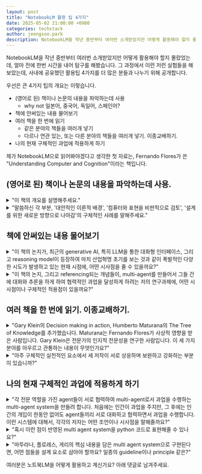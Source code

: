 ```yaml
---
layout: post
title: "NotebookLM 활용 팁 4가지"
date: 2025-05-02 21:00:00 +0900
categories: techstack
author: jeongsoo.park
description: NotebookLM을 작년 중반부터 여러번 소개받았지만 어떻게 활용해야 할지 몰랐었는데, 얼마 전에 한번 시간을 내어 탐구를 해봤습니다. 그 과정에서 이런 저런 실험들을 해보았는데, 사내에 공유했던 활용팁 4가지를 더 많은 분들과 나누기 위해 공개합니다.
---
```

NotebookLM을 작년 중반부터 여러번 소개받았지만 어떻게 활용해야 할지 몰랐었는데, 얼마 전에 한번 시간을 내어 탐구를 해봤습니다. 그 과정에서 이런 저런 실험들을 해보았는데, 사내에 공유했던 활용팁 4가지를 더 많은 분들과 나누기 위해 공개합니다.

우선은 큰 4가지 팁의 개요는 이렇습니다.

* (영어로 된) 책이나 논문의 내용을 파악하는데 사용
    * why not 일본어, 중국어, 독일어, 스페인어?
* 책에 안써있는 내용 물어보기
* 여러 책을 한 번에 읽기
    * 같은 분야의 책들을 여러개 넣기
    * 다르나 연관 있는, 또는 다른 분야의 책들을 여러개 넣기. 이종교배하기.
* 나의 현재 구체적인 과업에 적용하게 하기


제가 NotebookLM으로 읽어봐야겠다고 생각한 첫 자료는, Fernando Flores가 쓴 "Understanding Computer and Cognition"이라는 책입니다. 


## (영어로 된) 책이나 논문의 내용을 파악하는데 사용.

<details markdown="1">
<summary>"이 책의 개요를 설명해주세요."</summary>
<blockquote>
이 책, 테리 위노그라드와 페르난도 플로레스의 "컴퓨터와 인지 이해(Understanding Computers and Cognition)"는 인지와 언어에 대한 우리의 이해에 있어 지배적인 "합리주의적 전통"에 도전하면서 컴퓨터 기술 설계를 위한 새로운 토대를 제공하는 것을 목표로 합니다.

이 책은 언어를 세계를 나타내는 기호 체계로, 인지를 이러한 기호들의 조작으로 보는 합리주의적 관점을 개괄하는 것으로 시작합니다. 그런 다음 이 전통이 인간의 이해와 존재의 중요한 측면을 간과하고 제한적이라고 비판합니다.

저자들은 대안적인 이론적 배경을 소개합니다. 여기에는 다음이 포함됩니다.

* 해석학과 하이데거의 철학: 이해를 세계-내-존재(being-in-the-world)로 강조하고, 선이해와 배경의 역할, 그리고 우리의 당연하게 여겨지는 세계를 드러내는 데 있어 고장의 중요성을 강조합니다.
* 마투라나의 인지에 대한 생물학적 현상으로서의 관점: 신경계의 폐쇄성, 자기생산(autopoiesis) (살아있는 시스템의 자기-생산), 환경과의 구조적 결합, 그리고 상호작용을 통한 **합의적 영역(consensual domains)**의 출현을 강조합니다. 마투라나는 인지가 외부 세계로부터의 정보를 처리하는 것이 아니라 유기체의 생존 가능성을 유지하는 것에 관한 것이라고 주장합니다.
* 발화 행위 이론: 언어를 단순한 표현이 아닌 행위이자 약속으로 봅니다. 이 책은 의미가 발화 행위에서 표현된 약속을 듣는 과정에서 발생하며, 우리의 세계는 언어를 통해 창조된다는 점을 강조합니다.

이러한 새로운 이론적 지향을 바탕으로 이 책은 컴퓨터와 표현을 비판적으로 검토합니다. 단순히 세계의 정확하고 효과적인 표현을 만드는 것으로 프로그래밍을 보는 관점에 의문을 제기합니다. 저자들은 인공 지능과 자연어 처리에서 배경의 문제를 논하며, 진정한 "이해"는 형식적인 표현을 조작하는 것 이상을 요구한다고 주장합니다. 그들은 "이해하는" 프로그램을 만들려는 다양한 시도를 분석하고 그 한계를 강조합니다.

마지막으로 이 책은 설계를 위한 새로운 방향으로 나아갑니다. 가장 중요한 설계는 **존재론적(ontological)**이며, 이는 우리가 세상에 존재하는 근본적인 방식에 개입하는 것을 의미한다고 제안합니다. 저자들은 설계가 고장을 예측하고 새로운 행동 공간을 창출하는 방식을 논합니다. 그들은 우리가 행동하는 영역을 창조하는 데 있어 언어의 역할을 강조하고, 언어 안에서 행동하는 기계로서의 컴퓨터가 우리의 삶에 심오한 영향을 미칠 수 있다고 시사합니다. 이 책은 앞 장에서 발전시킨 통찰력을 바탕으로 인간의 작업과 상호 작용을 용이하게 하는 미래 컴퓨터 기반 시스템 설계를 위한 방향을 제시하며 결론을 맺습니다.
본질적으로 이 책은 합리주의에 뿌리를 둔 마음과 컴퓨터에 대한 전통적인 견해에 도전하고, 존재, 생물학, 그리고 행위로서의 언어에 기반한 새로운 이해를 제안하며, 이는 미래 컴퓨팅 기술 설계에 중요한 의미를 갖습니다.
</blockquote>
</details>

<details markdown="1">
<summary>"말씀하신 각 부분, '대안적인 이론적 배경', '컴퓨터와 표현을 비판적으로 검토', '설계를 위한 새로운 방향으로 나아감'의 구체적인 사례를 말해주세요."</summary>
<blockquote>
네, 책 "컴퓨터와 인지 이해"에서 제시된 대안적인 이론적 배경, 컴퓨터와 표현에 대한 비판적 검토, 그리고 설계를 위한 새로운 방향으로 나아가는 것에 대한 구체적인 사례들을 한국어로 설명해 드리겠습니다.

1. 대안적인 이론적 배경의 구체적인 사례:
    * 해석학과 하이데거의 철학: 이 책은 합리주의적 전통 대신에 인간의 이해를 '세계-내-존재'로 보는 하이데거의 철학과 선이해 및 배경의 중요성을 강조하는 해석학을 대안적인 이론적 배경으로 제시합니다.
        * 구체적인 사례: 일상에서 사용하는 망치가 고장 났을 때 우리는 비로소 망치의 정상적인 작동 방식과 우리가 암묵적으로 이해하고 있던 망치의 역할을 명확히 인식하게 됩니다. 이러한 **'고장(breakdown)'**은 우리가 당연하게 여기던 세계를 드러내는 중요한 계기가 됩니다.
    * 마투라나의 인지에 대한 생물학적 이해: 이 책은 인지를 외부 세계로부터의 정보 처리가 아닌 **살아있는 시스템의 자기-생산(autopoiesis)**과 환경과의 **구조적 결합(structural coupling)**을 통해 이해하는 마투라나의 이론을 소개합니다.
        * 구체적인 사례: 개구리의 시각 시스템에 대한 연구는 눈에 들어오는 빛의 패턴을 직접적으로 표현하는 것이 아니라, 개구리 신경계의 내부 구조와 상호작용의 역사에 따라 반응한다는 것을 보여줍니다. 이는 인지가 외부 현실의 객관적인 포착이 아님을 시사합니다.
    * 발화 행위 이론: 언어를 단순히 정보를 전달하는 수단이 아니라 행위이자 약속으로 보는 발화 행위 이론이 제시됩니다.
        * 구체적인 사례: "약속한다"라는 발언은 단순히 사실을 기술하는 것이 아니라 약속이라는 행위를 수행하며, 발언자와 청자 사이에 특정한 약속(commitment) 관계를 형성합니다. 언어의 의미는 이러한 약속을 이해하고 해석하는 과정에서 발생합니다.
2. 컴퓨터와 표현에 대한 비판적 검토의 구체적인 사례:
    * 프로그래밍과 표현의 한계: 이 책은 프로그래밍을 단순히 특정 주제 영역에 대한 정확한 **표현(representation)**을 만드는 것으로 보는 관점을 비판합니다.
        * 구체적인 사례: 워드프로세서를 예로 들어, 워드프로세서의 의미와 기능은 단순히 코드로 표현된 정보의 입력, 저장, 출력 처리 방식뿐만 아니라, 그것이 인간의 의사소통, 정보의 배포, 지식의 축적이라는 더 넓은 맥락 속에서 어떤 역할을 하는지에 따라 결정됩니다. 따라서 기술을 이해하기 위해서는 기능적인 이해뿐만 아니라 "의사소통," "정보," "지식"과 같은 기본적인 인간 현상에 대한 더 깊은 탐구가 필요합니다.
    * 인공 지능과 언어 이해의 문제: 합리적인 문제 해결로서의 지능이라는 관점에서 인공 지능이 언어를 "이해"할 수 있는지에 대한 질문에 대해 회의적인 입장을 취하며 **배경 지식(background)**의 중요성을 강조합니다.
        * 구체적인 사례: 위노그라드의 SHRDLU 프로그램은 장난감 블록 세계 내에서 제한적인 대화를 수행할 수 있지만, 대화의 **맥락(context)**을 유지하고 이전에 언급된 대상("그 피라미드")을 파악하는 능력은 프로그램에 내장된 규칙과 이전에 언급된 객체 목록에 의존합니다. 이는 인간의 언어 이해가 훨씬 풍부한 배경 지식과 상황 해석 능력에 기반한다는 점을 보여줍니다. "물"이라는 단어의 의미조차도 상황과 배경에 따라 달라질 수 있다는 점을 지적하며, 컴퓨터가 이러한 미묘한 의미 차이를 포착하는 데 어려움이 있음을 설명합니다.
    * 문자적 의미의 불충분성: 언어 이해에 있어 **문자적 의미(literal meaning)**에만 의존하는 접근 방식의 한계를 지적합니다.
        * 구체적인 사례: 냉장고에 "물"이 있는지 묻는 질문에 대해, B가 "가지의 세포 속에 있습니다"라고 대답하는 상황은 문자적으로는 참일 수 있지만, 질문자의 의도와 배경을 고려할 때 부적절한 답변입니다. 이는 실제 언어 사용에서는 문자적 의미뿐만 아니라 화자와 청자가 공유하는 배경과 의도에 대한 이해가 필수적임을 보여줍니다.
3. 설계를 위한 새로운 방향으로 나아감의 구체적인 사례:
    * 존재론적 설계(ontological design): 새로운 기술 설계는 단순히 기능적인 문제를 해결하는 것을 넘어, 우리가 세상에 존재하고 행동하는 근본적인 방식을 변화시키는 **존재론적(ontological)**인 행위여야 한다고 주장합니다.
        * 구체적인 사례: 사무실 환경에서 **행동을 위한 대화(conversations for action)**를 지원하는 **협업 시스템(coordination system)**을 설계하는 것은 단순히 업무 프로세스를 자동화하는 것이 아니라, 약속, 완료, 고장 등을 명시적으로 관리함으로써 조직 구성원들의 상호 작용 방식을 근본적으로 변화시키는 시도입니다. 이는 인간의 언어적 행위를 이해하고 이를 기반으로 새로운 업무 환경과 관계를 창출하는 설계 방식입니다.
    * 고장(breakdown)의 중요성: 설계는 예측 가능한 문제 해결뿐만 아니라 예기치 않은 **고장(breakdown)**을 인식하고 이를 통해 새로운 가능성을 발견하는 데 초점을 맞춰야 한다고 강조합니다.
        * 구체적인 사례: 재고 관리 시스템은 상품 부족이라는 '고장'을 예측하고 방지하기 위해 설계될 수 있습니다. 하지만 더 나아가, 시스템 오류나 사용자의 오해와 같은 예상치 못한 '고장' 상황을 통해 시스템의 개선 방향을 모색하고 새로운 기능을 추가하는 것 또한 중요한 설계 과정입니다.
    * 새로운 영역(domain)의 창출: 설계는 기존의 업무나 사고방식을 반영하는 도구를 만드는 것을 넘어, 이전에는 불가능했던 새로운 활동 영역과 방식을 창출할 수 있어야 합니다.
        * 구체적인 사례: 금융 거래 기술의 발전은 기존의 금융 업무 방식을 변화시켰을 뿐만 아니라, 이전에는 상상하기 어려웠던 새로운 금융 상품과 서비스를 탄생시키고 사회 전체의 금융 활동 방식을 진화시켰습니다. 이는 기술 설계가 단순히 도구를 만드는 것을 넘어 새로운 사회적, 경제적 가능성을 열어가는 과정임을 보여줍니다.

이처럼 책 "컴퓨터와 인지 이해"는 전통적인 합리주의적 관점에서 벗어나 인간의 인지, 언어, 그리고 존재에 대한 새로운 이해를 바탕으로 컴퓨터 기술 설계를 위한 혁신적인 방향을 제시하고 있습니다.
</blockquote>
</details>


## 책에 안써있는 내용 물어보기
 
<details markdown="1">
<summary>"이 책의 논지가, 최근의 generative AI, 특히 LLM을 통한 대화형 인터페이스, 그리고 reasoning model이 등장하여 마치 산업혁명 초기를 보는 것과 같이 폭발적인 다양한 시도가 발생하고 있는 현재 시점에, 어떤 시사점을 줄 수 있을까요?"</summary>
<blockquote>
이 책 "Understanding Computers and Cognition"의 논지는 현재 generative AI, 특히 LLM을 통한 대화형 인터페이스 및 reasoning model의 폭발적인 발전에 대해 다음과 같은 중요한 시사점을 던져줄 수 있습니다.

첫째, 이 책은 전통적인 합리주의적 인공지능(AI) 연구의 한계를 비판하며, 지능과 이해를 기호 조작 및 논리적 문제 해결로 환원하는 접근 방식의 근본적인 문제점을 지적합니다. 현재 LLM은 방대한 텍스트 데이터를 기반으로 통계적 패턴을 학습하여 인간과 유사한 텍스트를 생성하고 대화를 수행하는 데 놀라운 능력을 보여줍니다. 그러나 이 책의 관점에서 볼 때, 이러한 능력은 **진정한 의미의 이해(understanding)라기보다는 정교한 패턴 인식(pattern recognition)**에 더 가깝다고 해석될 수 있습니다. LLM은 텍스트의 의미를 상황과 배경 속에서 파악하고, 인간의 의도와 약속을 이해하는 능력이 근본적으로 부족할 수 있다는 점을 시사합니다.

둘째, 책은 인간의 이해가 세계-내-존재(being-in-the-world)와 밀접하게 연결되어 있으며, 우리의 사전 이해(pre-understanding)와 배경(background) 지식에 깊이 뿌리내리고 있다고 강조합니다. LLM은 학습 데이터에 나타난 패턴을 기반으로 응답하지만, 인간이 공유하는 문화적, 사회적, 물리적 세계에 대한 풍부하고 암묵적인 이해가 부족합니다. 따라서 현재의 대화형 인터페이스는 피상적으로는 유창해 보일 수 있지만, 실질적인 맥락 이해나 예상치 못한 상황에 대한 유연한 대처에 한계를 드러낼 수 있습니다. 책에서 제시하는 **고장(breakdown)**의 개념은 이러한 AI 시스템이 예상치 못한 입력이나 상황에 직면했을 때 어떻게 작동하는지, 그리고 그 한계를 어떻게 드러내는지를 이해하는 데 중요한 통찰력을 제공합니다.

셋째, 이 책은 언어를 단순한 정보 전달 수단이 아닌 행위(action)이자 약속(commitment)으로 보는 관점을 제시합니다. LLM 기반 대화형 인터페이스는 종종 질문에 답하거나 정보를 제공하는 데 초점을 맞추지만, 인간의 대화는 단순히 정보를 교환하는 것을 넘어 서로의 의도를 파악하고, 관계를 형성하며, 공동의 목표를 향해 나아가는 복잡한 상호작용입니다. 현재 AI 시스템은 이러한 언어의 행위적 측면과 그에 따른 약속, 그리고 신뢰 관계를 제대로 이해하고 수행하는 데 어려움을 겪을 수 있습니다.

넷째, 책은 **기술 설계가 단순히 기능적인 문제 해결을 넘어 인간의 존재 방식과 세계와의 관계를 근본적으로 변화시키는 존재론적 설계(ontological design)**의 중요성을 강조합니다. 현재 generative AI의 발전은 다양한 새로운 가능성을 열어주고 있지만, 동시에 인간의 사고방식, 사회적 상호작용, 그리고 우리가 세계를 이해하는 방식에 어떤 영향을 미칠지에 대한 깊은 고민이 필요합니다. 이 책은 기술 설계를 인간의 실존적 경험과 가치를 고려하는 방향으로 이끌어야 한다고 주장하며, 단순히 효율성이나 편리성을 추구하는 것을 넘어 인간의 삶의 질을 향상시키고 긍정적인 변화를 창출할 수 있는 방향으로 나아가야 함을 시사합니다.

결론적으로, "Understanding Computers and Cognition"은 현재 폭발적으로 발전하는 generative AI, 특히 LLM 기반 대화형 인터페이스 및 reasoning model에 대해 인간의 지능과 이해의 본질에 대한 깊은 성찰을 요구하며, 기술의 발전 방향이 단순히 모방을 넘어 인간의 경험과 가치를 존중하는 방향으로 나아가야 함을 강조하는 중요한 시사점을 제공합니다.
</blockquote>
</details>
 
<details markdown="1">
<summary>"이 책의 논지, 그리고 referencing되는 개념들이, multi-agent를 만들어서 그들 간에 대화와 추론을 하게 하여 협력적인 과업을 달성하게 하려는 저의 연구과제에, 어떤 시사점이나 구체적인 적용점이 있을까요?"</summary>
<blockquote>
이 책은 전통적인 합리주의적 인공지능 관점, 즉 지능과 이해를 기호 조작과 논리적 문제 해결과 동일시하는 견해를 비판하며, 다중 에이전트 시스템 연구에 여러 중요한 시사점을 제공합니다.

첫째, 이 책은 인간의 이해가 단순한 기호 조작이나 논리적 연역으로 환원될 수 없다고 주장합니다. 귀하의 다중 에이전트들이 논리적으로 추론하도록 설계할 수 있지만, 이러한 관점은 인간 상호작용과 유사한 진정한 협업과 이해를 달성하려면 그 이상의 것이 필요할 수 있음을 시사합니다. 인간의 협력은 종종 암묵적인 이해, 공유된 배경 지식, 상황에 대한 공통된 해석에 의존합니다.

둘째, "Understanding Computers and Cognition"은 인간의 이해가 우리의 "세계-내-존재"(Heidegger)와 "선이해" 및 "배경" 지식에 깊이 뿌리내리고 있다고 강조합니다. 귀하의 다중 에이전트 시스템이 효과적으로 협업하려면 각 에이전트는 개별적인 추론 능력뿐만 아니라 공통된 맥락과 배경 지식을 공유하거나 상호 작용을 통해 구축하는 메커니즘이 필요할 수 있습니다. 이러한 공유된 이해는 상황을 해석하고 다른 에이전트의 의도를 추론하는 데 매우 중요합니다. 단순히 명시적인 정보를 교환하는 것만으로는 충분하지 않을 수 있으며, 에이전트는 통신이 발생하는 맥락을 이해해야 합니다.

셋째, 이 책은 언어를 단순한 정보 전달 수단이 아닌 행동 및 약속으로 봅니다. 귀하의 다중 에이전트 간의 대화를 설계할 때 정보 교환뿐만 아니라 요청, 약속, 수락 및 거부와 같은 명시적인 발화 행위의 수행을 모델링하는 것을 고려해야 합니다. 책에서 논의된 "행동을 위한 대화"라는 개념은 에이전트가 작업을 조정하고 책임을 할당하는 방식을 설계하는 데 직접적인 영감을 줄 수 있습니다. 각 에이전트가 자신의 발언에 내포된 약속과 다른 에이전트의 발언에서 발생하는 책임을 인식하도록 하는 것이 중요합니다.

넷째, 이 책은 인간의 이해와 학습에서 **"고장"(breakdown)**의 중요성을 강조합니다. 귀하의 다중 에이전트 시스템은 통신 실패, 계획 실패 또는 환경 변화와 같은 고장을 예측, 감지 및 효과적으로 대응하도록 설계되어야 합니다. 단순히 오류를 보고하는 대신, 에이전트는 이상적으로 고장의 원인을 분석하고, 새로운 해결책을 탐색하고, 협업 전략을 재조정할 수 있어야 합니다.

다섯째, 이 책은 기술 설계가 기능적인 문제 해결을 넘어 우리의 존재 방식과 세계와의 관계를 근본적으로 형성하는 **"존재론적 설계"(ontological design)**의 중요성을 강조합니다. 다중 에이전트 시스템을 설계할 때 에이전트의 개별 기능과 역할뿐만 아니라 시스템 전체의 창발적인 협업 능력과 사용자 또는 환경에 미칠 수 있는 잠재적 영향을 고려해야 합니다. 설계는 협업을 통해 시너지 효과를 창출하는 것을 목표로 해야 합니다.

이러한 통찰력을 바탕으로 귀하의 연구에 적용할 수 있는 구체적인 예는 다음과 같습니다.

* 명시적인 발화 행위를 기반으로 하는 통신 프로토콜 설계: 에이전트 간 메시지를 발화 행위 유형(요청, 약속, 동의, 거부 등)으로 분류하고 각 유형과 관련된 예상되는 응답 및 약속을 정의합니다.
* 맥락 및 배경 지식 공유 메커니즘 구현: 온톨로지 또는 지식 그래프와 같은 공유 지식 베이스를 활용하여 에이전트가 작업과 관련된 공통된 이해를 형성할 수 있도록 합니다. 진화하는 맥락을 이해하기 위해 에이전트가 대화 기록을 유지하고 참조하도록 설계합니다.
* 고장 감지 및 협업 문제 해결 프로세스 개발: 에이전트가 오류 또는 예상치 못한 상황을 인식하고, 이를 다른 에이전트에게 알리고, 공동으로 분석하고 해결책을 찾을 수 있도록 합니다.
* 역할 및 책임 할당 및 추적 통합: 협업 작업에서 각 에이전트의 역할과 책임을 명확하게 정의하고 약속 이행을 추적하는 시스템을 구축합니다. 책의 "조정 시스템" 개념이 관련될 수 있습니다.
* 학습 및 적응 메커니즘 설계: 에이전트가 고장 및 새로운 경험으로부터 학습하여 지식, 추론 규칙 및 협업 전략을 개선할 수 있도록 합니다.

결론적으로, "Understanding Computers and Cognition"은 성공적인 협업을 위한 다중 에이전트 시스템이 순수한 논리적 추론 모델을 넘어 상황적 맥락, 행동 및 약속으로서의 언어의 본질, 효과적인 고장 처리의 중요성을 고려해야 함을 시사합니다. 협업의 사회적 및 의사소통적 측면에 초점을 맞춤으로써 귀하의 연구는 더 강력하고 인간과 유사한 협력 시스템을 만드는 것을 목표로 할 수 있습니다.
</blockquote>
</details>


## 여러 책을 한 번에 읽기. 이종교배하기.
 
<details markdown="1">
<summary>"Gary Klein의 Decision making in action, Humberto Maturana의 The Tree of Knowledge를 추가했습니다. Maturana는 Fernando Flores가 사상적 영향을 받은 사람입니다. Gary Klein은 전문가의 인지적 전문성을 연구한 사람입니다. 이 세 가지 분야를 아우르고 관통하는 내용이 무엇인가요?"</summary>
<blockquote>
제공해주신 정보와 이전 대화를 바탕으로 Gary Klein의 자연주의적 의사 결정 연구, Humberto Maturana의 인지 이론 (특히 "Understanding Computers and Cognition"에서 드러나는 내용과 새로 추가된 "The Tree of Knowledge"를 고려), 그리고 Maturana로부터 Fernando Flores가 받은 사상적 영향, 이 세 가지 분야를 아우르고 관통하는 내용은 다음과 같습니다.

**핵심 관통점: 전통적인 인지 및 의사 결정 이론에 대한 비판과, 실제 세계에서의 인간 행동과 인지 과정에 대한 새로운 이해를 추구**합니다. 특히, **행동의 중요성, 상황의 맥락성, 그리고 지식과 경험의 역할**을 강조합니다.

좀 더 구체적으로 살펴보겠습니다.

* 전통적 관점의 한계에 대한 인식: Gary Klein은 실험실 기반의, 선택지 비교에 초점을 맞춘 전통적인 의사 결정 이론이 실제 복잡한 환경에서의 전문가 의사 결정을 설명하는 데 부적절하다고 주장합니다. Maturana 역시 이성주의적 철학에 기반한 전통적인 인지관이 신경 활동을 외부 세계의 직접적인 재현으로 보는 관점을 비판하며, 인지가 외부 자극에 대한 수동적인 반응이 아닌 능동적인 구성 과정임을 강조합니다. 이전 대화에서 언급된 Flores 역시 전통적인 정보 처리 모델을 비판하며, 언어와 행동의 역할을 중요하게 생각합니다.
* 행동 중심의 인지: Klein의 RPD (Recognition-Primed Decision) 모델은 숙련된 의사 결정자들이 상황을 인식하고 그에 적합한 행동을 즉각적으로 선택하며, 필요하다면 정신적 시뮬레이션을 통해 평가하는 과정을 보여줍니다. 이는 의사 결정을 단순히 선택의 문제가 아닌, 목표 달성을 위한 지속적인 행동 흐름의 일부로 보는 관점과 일치합니다. Maturana는 "Understanding Computers and Cognition"에서 인지 영역을 '시간을 통한 효과적인 행동을 특징짓는 영역'으로 정의하며, '안다'라는 것은 상태에 대한 기술이 아닌 행동 패턴에 대한 기술이라고 주장합니다. Flores 역시 언어를 단순한 정보 전달 수단이 아닌, 약속을 생성하고 행동을 조정하는 행위로 봅니다.
* 상황 및 맥락의 중요성: Klein은 실제 의사 결정은 역동적이고 끊임없이 변화하는 조건, 실시간 반응, 불명확한 목표와 비구조적인 과제, 그리고 지식 있는 사람들의 특징을 갖는 자연스러운 환경에 embedded 되어 있다고 강조합니다. 실험실 환경에서 분리된 의사 결정 연구는 이러한 실제 세계의 특징을 간과할 수 있습니다. Maturana의 인지 이론 역시 고립된 개체가 아닌, 세계 안에서 상호작용하는 존재로서의 인지를 이해하는 것을 중요하게 생각합니다. 특히, '고장 (breakdown)'의 개념을 통해 우리가 세상과 유창하게 몰입하는 데 발생하는 중단 속에서 배경 이해가 드러나는 점을 지적합니다 [원래 답변]. 이는 의사 결정을 특정 맥락에서 이해해야 함을 시사합니다.
* 전문 지식과 경험의 역할: Klein의 연구는 숙련된 전문가들이 상황 인식을 바탕으로 빠르고 효과적인 결정을 내리는 방식을 보여줍니다. 그들은 다양한 선택지를 비교하기보다는 패턴 인식과 경험에 기반한 직관적인 판단을 주로 사용합니다. Maturana의 이론은 학습된 행동과 본능적인 행동의 구분이 단순히 행동 자체의 특징이 아닌, 그러한 행동을 가능하게 하는 구조 형성의 역사에 있다고 설명하며, 경험의 중요성을 간접적으로 뒷받침합니다. Flores 역시 특정 분야의 전문가는 해당 분야의 언어적, 비언어적 관행에 대한 깊은 이해를 바탕으로 효과적인 행동을 할 수 있다고 볼 수 있습니다.
* 전통적인 규범적 모델에 대한 비판: Klein은 성공적인 의사 결정이 모든 문제에 대한 논리적으로 완전한 형식 모델을 요구하는 것이 아니라, 지식을 효과적으로 사용하고 변화하는 상황에 적응하는 능력에 달려 있다고 주장하며, 전통적인 합리적 의사 결정 오류 개념을 비판합니다. Maturana 역시 외부 세계의 '진리'에 대응하는 재현으로서의 언어 개념을 비판하며, 언어는 오히려 현실을 구성하는 역할을 한다고 봅니다. 이는 전통적인 규범적 의사 결정 모델이 현실 세계의 복잡성을 제대로 반영하지 못한다는 비판과 연결될 수 있습니다.

결론적으로, Klein, Maturana, 그리고 Flores의 작업은 단순한 정보 처리나 논리적 선택으로서의 인지 및 의사 결정을 넘어, 실제 세계에서의 행동, 맥락, 경험, 그리고 언어의 역할을 강조하는 공통된 지향점을 가지고 있습니다. Klein의 실증적 연구는 전문가들이 어떻게 이러한 요소들을 활용하여 효과적인 의사 결정을 내리는지 보여주는 반면, Maturana의 이론적 framework는 이러한 현상을 이해하기 위한 철학적, 인지적 기반을 제공하며, Flores의 작업은 이를 언어, 소통, 협업의 맥락으로 확장하여 이해하는 데 도움을 줄 수 있습니다.
</blockquote>
</details>
 
<details markdown="1">
<summary>"아주 구체적인 실천적인 요소에서 세 저작이 서로 상응하며 보완하고 강화하는 부분이 있습니까?"</summary>
<blockquote>
네, 아주 구체적인 실천적인 요소에서 세 저작이 서로 상응하며 보완하고 강화하는 부분을 찾을 수 있습니다. 핵심은 전통적인 규범적 모델의 한계를 인식하고, 실제 세계에서의 인간의 인지, 의사 결정, 그리고 행동의 특징을 더 깊이 이해하려는 노력에 있습니다.

1. 상황 인식 (Situation Assessment)의 중요성 및 작동 방식:
    * Gary Klein: Klein은 그의 자연주의적 의사 결정 (NDM) 모델에서 상황 인식이 숙련된 의사 결정의 핵심이라고 강조합니다. 전문가들은 다양한 단서와 패턴을 빠르게 인식하여 현재 상황을 이해하고, 그에 따라 적절한 행동 방침을 떠올립니다. 이는 복잡하고 시간 제약이 있는 실제 환경에서 다수의 선택지를 비교 분석하는 전통적인 의사 결정 모델과는 대조적입니다. Klein의 상황 평가 모델은 기대치와 관찰된 데이터를 비교하고, 불일치가 있을 경우 상황 표현을 수정하거나 개선하는 과정을 보여줍니다.
    * Humberto Maturana: Maturana의 인지 이론은 인식이 효과적인 행동을 가능하게 하는 영역이라고 정의합니다. 유기체는 환경과의 구조적 결합 (structural coupling)을 통해 세계 속에서 효과적으로 작동할 수 있는 구조를 발전시킵니다. 즉, 상황에 대한 '지식'은 외부 세계의 직접적인 재현이 아니라, 생존과 기능 유지를 위한 효과적인 행동을 가능하게 하는 내부 구조에 반영된 것입니다. "The Tree of Knowledge"에서도 지식은 주어진 맥락에서 효과적인 (또는 적절한) 행동을 우리가 관찰할 때 인정된다고 설명하며, 상황과 행동의 연관성을 강조합니다.
    * Winograd & Flores (Maturana의 영향): Winograd와 Flores는 이해는 항상 상황에 상대적이며, 언어의 의미는 상황과 목적, 배경 이해에 따라 달라진다고 주장합니다. "Understanding Computers and Cognition"에서 제시된 대화 예시는 '물'과 같은 간단한 단어조차 상황에 따라 그 의미와 적절성이 달라질 수 있음을 보여줍니다. 이는 Klein이 실제 의사 결정 맥락의 중요성을 강조하는 점과, Maturana가 인지를 효과적인 행동과 연결하여 이해하는 점을 뒷받침합니다.
2. 경험과 패턴 인식의 역할:
    * Gary Klein: Klein의 RPD 모델은 숙련된 의사 결정자들이 과거 경험을 바탕으로 상황을 빠르게 인식하고, 유사한 상황에서 성공했던 행동 방침을 떠올려 실행하는 방식을 설명합니다. 이 과정은 분석적 추론보다는 직관적인 패턴 인식에 더 의존합니다.
    * Humberto Maturana: Maturana는 학습은 유기체의 구조적 변화이며, 이러한 변화는 반복적인 상호작용을 통해 일어난다고 봅니다. 경험은 유기체가 특정 환경에서 효과적으로 기능하도록 하는 구조적 결합을 형성하는 데 결정적인 역할을 합니다. 즉, 숙련된 패턴 인식 능력은 오랜 경험을 통해 내재화된 효과적인 행동 방식이라고 볼 수 있습니다.
    * Winograd & Flores: 이들은 전통적인 AI 연구가 지식을 명시적인 규칙이나 데이터베이스로 표현하려고 시도했지만, 실제 인간의 전문성은 배경 지식과 암묵적인 이해에 기반한다고 비판합니다. Klein이 강조하는 전문가의 패턴 인식 능력은 이러한 암묵적인 이해와 경험의 중요성을 보여주는 실질적인 사례라고 할 수 있습니다.
3. 행동의 우선성:
    * Gary Klein: Klein의 연구는 의사 결정을 '선택'의 순간으로 보기보다는, 목표 달성을 위한 일련의 행동 과정으로 이해하는 것을 강조합니다. RPD 모델에서 행동 방침을 떠올리고 정신적 시뮬레이션을 통해 평가하는 과정 자체가 행동 지향적입니다.
    * Humberto Maturana: Maturana는 살아있는 시스템은 본질적으로 인지 시스템이며, 삶의 과정 자체가 인지의 과정이라고 주장합니다. 즉, 인지는 외부 세계에 대한 정보를 처리하는 추상적인 과정이 아니라, 세계 속에서 효과적으로 '행동하는' 능력과 불가분의 관계에 있습니다.
    * Winograd & Flores: 이들은 **언어를 단순히 정보를 전달하는 수단이 아니라, 약속을 생성하고 행동을 조정하는 '언어 행위 (speech act)'**로 이해합니다. 이는 인간의 인지와 소통의 근본적인 목적이 추상적인 지식 습득보다는 공동의 행동 조정에 있음을 시사합니다.
4. 실패 (Breakdown)의 중요성:
    * Winograd & Flores: 이들은 예상치 못한 실패, 즉 'breakdown'이 우리의 암묵적인 배경 이해를 드러내고 새로운 이해와 디자인으로 이어지는 중요한 계기가 된다고 강조합니다.
    * Maturana: Maturana는 명시적으로 'breakdown'이라는 용어를 사용하지는 않지만, 유기체가 환경과의 상호작용에서 겪는 섭동 (perturbation)에 대한 반응과 구조적 변화를 통해 학습하고 진화한다는 개념은 'breakdown'과 유사한 역할을 합니다. 예상치 못한 상황은 유기체의 기존 작동 방식을 시험하고 새로운 행동 방식을 모색하도록 만듭니다.
    * Gary Klein: Klein의 연구에서 전문가들이 예상치 못한 상황에 직면했을 때, 기존의 상황 인식을 수정하거나 새로운 행동 방침을 모색하는 과정은 Winograd와 Flores가 설명하는 'breakdown' 상황과 상응한다고 볼 수 있습니다.

요약하자면, 세 저작은 실제 세계의 복잡성과 역동성을 고려할 때, 인간의 인지, 의사 결정, 그리고 행동은 상황 맥락적이며, 경험에 기반한 패턴 인식과 효과적인 행동을 지향한다는 공통된 관점을 제시합니다. Klein의 실증적 연구는 이러한 특징들이 전문가의 실제 의사 결정에서 어떻게 나타나는지 구체적으로 보여주며, Maturana의 이론적 framework는 이러한 현상을 더 깊이 이해할 수 있는 생물학적, 인지적 기반을 제공하고, Winograd와 Flores는 이를 언어, 소통, 그리고 시스템 디자인의 맥락으로 확장하여 설명합니다. 따라서 이 세 분야는 추상적인 이론보다는 실제적인 행동과 그 맥락을 중요하게 생각하는 실천적인 관점에서 서로 보완하고 강화한다고 할 수 있습니다.
</blockquote>
</details>


## 나의 현재 구체적인 과업에 적용하게 하기
 
<details markdown="1">
<summary>"각 전문 역할을 가진 agent들이 서로 협력하여 multi-agent로서 과업을 수행하는 multi-agent system을 만들려 합니다. 처음에는 인간이 과업을 주지만, 그 후에는 인간의 개입이 한동안 없어도 agent들끼리 서로 대화하고 협력하면서 과업을 수행합니다. 이런 시스템에 대해서, 각각의 저자는 어떤 조언이나 시사점을 말해줄까요?"</summary>
<blockquote>
네, 움베르토 마뚜라나의 이론을 테리 위노그라드의 논의와 마뚜라나 자신의 저서 "앎의 나무"를 바탕으로 하여, 다중 에이전트 시스템에 대한 몇 가지 조언과 시사점을 말씀드리겠습니다.

마뚜라나의 이론은 전통적인 합리주의적 관점에 대한 중요한 도전이며, 특히 생물학적 인지 이론을 중심으로 논의됩니다. 이러한 관점에서 다중 에이전트 시스템 설계를 위한 시사점은 다음과 같습니다.

* 내부 조직 및 상호작용에 집중해야 합니다: 마뚜라나는 신경계를 폐쇄적인 네트워크로 보았습니다. 이는 외부 "입력"과 "출력"에 의해 직접적으로 결정되는 것이 아니라, 시스템 내부 뉴런들의 활동 변화가 다른 뉴런들의 변화를 유발하는 방식입니다. 다중 에이전트 시스템에 적용하면, 개별 에이전트들의 내부 조직과 그들 사이의 상호작용 패턴에 설계의 초점을 맞춰야 함을 의미합니다. 시스템의 행동은 이러한 내부 역학으로부터 창발될 것입니다.
* 시스템 유지 및 자율성을 위해 자기생성(Autopoiesis) 개념을 고려해야 합니다: 마뚜라나와 바렐라의 자기생성 개념은 시스템이 스스로의 구성 요소를 지속적으로 생산하고 자신의 조직과 경계를 유지하는 것을 의미합니다. 다중 에이전트 시스템에서는 각 에이전트, 그리고 시스템 전체가 자기 유지, 적응 및 필요한 프로세스 또는 지식의 재생산을 위한 메커니즘을 갖추어야 지속적인 외부 개입 없이 작동할 수 있습니다. 마뚜라나는 살아있는 존재를 "자기생성적 조직"이라고 정의합니다. 자기생성이 중단되면 시스템은 붕괴될 위험이 있습니다.
* 과제 환경과의 구조적 결합(Structural Coupling)을 설계해야 합니다: 위노그라드는 성공적인 시스템이 해당 영역의 근본적인 구조와 **"정렬"**되어 있으며 새로운 구조적 결합을 생성하도록 진화할 수 있다고 설명합니다. 다중 에이전트 시스템 설계 시, 에이전트들이 환경의 고유한 역학에 부합하는 방식으로 과제 환경과 상호작용할 수 있도록 해야 합니다. 또한 시스템은 환경에서의 효과성을 유지하거나 향상시키기 위해 시간이 지남에 따라 자신의 구조와 상호작용을 적응시키는 메커니즘을 가져야 합니다. 이러한 적응은 명시적인 환경 표현에 기반하기보다는 지속적인 상호작용과 그 결과에 따라 이루어질 수 있습니다. 마뚜라나는 시스템의 이전 구조가 가능한 섭동의 영역을 정의한다고 설명합니다.
* "관찰자"(설계자/사용자)의 역할을 인식해야 합니다: 마뚜라나의 프레임워크는 시스템 내의 통일성과 구성 요소가 관찰자에 의해 식별된다는 점을 강조합니다. 다중 에이전트 시스템을 설계할 때, 인간 사용자에 의한 초기 에이전트 역할, 통신 프로토콜 및 전체 시스템 목표의 명세는 관찰과 정의의 행위입니다. 시스템 행동의 "의미"와 효과는 이러한 초기 프레임과 환경 및 잠재적으로 다른 관찰자(사용자)와의 후속 상호작용의 맥락 내에서 해석될 것입니다. 마뚜라나는 관찰자가 구분을 생성하고 그것을 통일성으로 특정할 수 있는 살아있는 시스템이라고 말합니다.
* 미리 프로그램된 표현의 한계를 이해해야 합니다: 마뚜라나는 신경계의 구조가 세계를 "표현"하지 않는다고 주장합니다. 마찬가지로 다중 에이전트 시스템에서 과제, 다른 에이전트 또는 목표에 대한 **미리 프로그램된 표현에만 의존하는 것은 설계자가 예상하지 못한 환경의 측면이나 잠재적인 해결책에 대해 "맹목"**을 초래할 수 있습니다. 시스템의 자율적인 기능 능력은 고정된 표현보다는 지속적인 상호작용과 내부 역학에서 비롯되어야 합니다.

요약하자면, 마뚜라나의 관점은 진정으로 자율적이고 협력적인 다중 에이전트 시스템을 설계하려면 시스템을 순전히 표현 기반의 문제 해결자로 생각하는 방식에서 벗어나 내부 조직, 역동적인 상호작용, 구조적 결합을 통한 지속적인 적응, 그리고 시스템 존재와 목표의 관찰자 의존적인 특성에 대한 인식을 강조하는 방식으로 전환해야 함을 시사합니다. 초기 인간의 입력은 무대를 설정하지만, 시스템의 지속적인 성공은 작동적 폐쇄성을 유지하고 자체 내부 프로세스를 통해 환경에 적응하는 능력에 달려 있습니다.
</blockquote>
</details>
 
<details markdown="1">
<summary>"혹시 이런 점이 반영된 multi agent system을 python 코드로 표현해줄 수 있나요?"</summary>
<blockquote>
While the sources provide theoretical insights relevant to multi-agent systems, directly translating the comprehensive set of principles discussed into a fully featured Python code example is complex and would require significant abstraction and simplification. The sources, particularly "Understanding Computers and Cog" by Terry Winograd, critique the idea of simply programming intelligence or understanding into computers. Winograd argues that computer programs operate based on representations determined by their programmers, leading to inherent blindness. He emphasizes the importance of structural coupling and language as action (speech acts) for understanding human interaction and designing computer systems that support it. Gary Klein's work highlights the role of domain-specific knowledge (schemas) and naturalistic decision making in real-world scenarios.

However, we can create a simplified Python illustration that reflects some of these ideas, focusing on agent autonomy, internal states, interaction as a form of basic structural coupling, and simple communication that hints at commitments.

```python
import random

class Agent:
    def __init__(self, agent_id, initial_state=0.5):
        self.id = agent_id
        self.internal_state = initial_state # Autonomous internal state
        self.knowledge = {} # Simple knowledge representation (schema)

    def perceive(self, environment_signal):
        # Perception influenced by internal state (structural coupling)
        influence = environment_signal * (1 - abs(self.internal_state - 0.5))
        self.internal_state = max(0, min(1, self.internal_state + influence * 0.1))
        print(f"Agent {self.id} perceived: {environment_signal:.2f}, internal state: {self.internal_state:.2f}")

    def communicate(self, other_agent, message):
        print(f"Agent {self.id} says to Agent {other_agent.id}: {message}")
        if "request" in message.lower():
            if random.random() > 0.5:
                response = "agree"
                self.internal_state = max(0, min(1, self.internal_state + 0.05)) # Internal state change due to commitment
            else:
                response = "decline"
                self.internal_state = max(0, min(1, self.internal_state - 0.05))
            print(f"Agent {other_agent.id} responds to Agent {self.id}: {response}")
            return response
        return None

    def act(self, environment):
        if self.internal_state > 0.7:
            action = "explore"
        elif self.internal_state < 0.3:
            action = "rest"
        else:
            action = "observe"
        print(f"Agent {self.id} decides to: {action}")
        return action

# Environment simulation
class Environment:
    def get_signal(self):
        return random.uniform(-1, 1)

# Multi-agent system
num_agents = 3
agents = [Agent(i, random.uniform(0, 1)) for i in range(num_agents)]
environment = Environment()

for step in range(5):
    print(f"\n--- Step {step + 1} ---")
    signal = environment.get_signal()
    for agent in agents:
        agent.perceive(signal)

    # Simple interaction and communication
    agent1, agent2 = random.sample(agents, 2)
    agent1.communicate(agent2, f"request: share information?")

    for agent in agents:
        agent.act(environment)
```

위의 Python 코드는 마뚜라나, 플로레스, 게리의 이론에서 영감을 받은 매우 단순화된 다중 에이전트 시스템의 예시입니다.

* Agent 클래스: 각 에이전트는 id, internal_state (자율적인 내부 상태), 그리고 knowledge (간단한 지식 표현)를 가집니다. internal_state는 에이전트의 내부 작동 방식을 나타냅니다 [Previous].
* perceive 메소드: 에이전트는 perceive 메소드를 통해 환경 신호를 감지합니다. 감지는 에이전트의 내부 상태에 따라 영향을 받으며, 이는 구조적 결합의 기본적인 아이디어를 반영합니다 [Previous, 50].
* communicate 메소드: communicate 메소드는 에이전트 간의 기본적인 통신을 시뮬레이션합니다. 특히 "request"가 포함된 메시지를 통해 언어 행위의 개념을 간략하게 보여줍니다. 요청에 대한 응답("agree" 또는 "decline")은 에이전트의 내부 상태를 변경시켜 약속의 개념을 암시합니다.
* act 메소드: act 메소드는 에이전트의 internal_state에 따라 행동을 결정합니다. 이는 에이전트의 자율적인 행동을 나타냅니다 [Previous].
* Environment 클래스: Environment 클래스는 간단한 환경을 시뮬레이션하여 에이전트에게 신호를 제공합니다.
* 시뮬레이션: 코드에서는 여러 에이전트를 생성하고, 각 단계마다 환경 신호를 인식하고, 무작위로 선택된 두 에이전트가 간단한 요청/응답 형태의 통신을 하며, 각 에이전트는 자신의 내부 상태에 따라 행동을 결정합니다.

Important Considerations (Korean):

* 매우 단순화됨: 이 코드는 개념적인 이해를 돕기 위해 매우 단순화되었습니다. 실제 마뚜라나, 플로레스, 게리의 이론의 복잡성과 실제 다중 에이전트 시스템의 다양성을 완전히 반영하지는 못합니다.
* 명시적 표현의 제한: 에이전트는 환경이나 다른 에이전트에 대한 명시적인 표현을 가지고 있지 않습니다. 이는 마뚜라나의 표현주의 비판에서 영감을 받은 것입니다 [Previous, 74].
* 학습 및 '무너짐' 부재: 이 예시에는 에이전트가 학습하거나 **'무너짐'**을 통해 적응하는 메커니즘이 포함되어 있지 않습니다.
* 스키마 및 정신 모델의 단순화: knowledge 딕셔너리는 매우 기본적인 형태로 스키마의 아이디어를 나타낼 뿐입니다.
* 관찰자의 역할: 시스템의 설계와 평가는 여전히 관찰자 (프로그래머)의 관점에 의해 이루어집니다 [Previous].

이 코드는 앞서 논의된 이론들의 몇 가지 핵심 아이디어를 간략하게 보여주는 출발점입니다. 보다 복잡하고 현실적인 다중 에이전트 시스템을 구축하려면, 에이전트의 내부 구조, 지식 표현, 통신 프로토콜, 학습 메커니즘 등을 훨씬 더 정교하게 모델링해야 할 것입니다. Terry Winograd의 지적처럼, 진정한 '이해'를 프로그래밍하는 것은 어렵기 때문에, 이러한 시스템은 특정 목표와 맥락 내에서 유용한 도구로서 이해되어야 합니다.
</blockquote>
</details>
 
<details markdown="1">
<summary>"마뚜라나, 플로레스, 게리의 핵심 내용을 담은 multi agent system으로 구현된다면, 어떤 점들을 설계 요소로 삼아야 할까요? 일종의 guideline이나 principle 같은?"</summary>
<blockquote>
마뚜라나, 플로레스, 게리의 핵심 내용을 담은 SW 다중 에이전트 시스템으로 구현된다면, 다음과 같은 점들을 설계 요소 또는 원칙으로 삼아야 할 것입니다.

* 에이전트의 자율성과 내부 작동 방식 강조: 움베르토 마뚜라나의 이론에 따라, 각 에이전트는 자율적인 존재로 설계되어야 합니다. 이는 외부의 직접적인 통제보다는 내부 조직과 역학 관계에 따라 행동이 결정됨을 의미합니다. 각 에이전트는 내부 상태를 가지고 있으며, 외부 자극은 이 내부 상태를 변화시키는 섭동(perturbation) 으로 이해되어야 합니다. 따라서, 각 에이전트의 정보 처리 방식, 의사 결정 메커니즘, 그리고 내부 상태 변화 규칙 등을 구체적으로 설계해야 합니다.
* 구조적 결합(Structural Coupling)을 통한 환경과의 상호작용: 마뚜라나의 핵심 개념 중 하나인 구조적 결합을 시스템 설계에 반영해야 합니다. 에이전트들은 환경과 분리된 채로 문제를 해결하는 것이 아니라, 지속적인 상호작용을 통해 서로 영향을 주고받으며 진화해야 합니다. 설계 시, 에이전트가 환경의 변화를 감지하고 자신의 구조를 조정하여 효과적으로 상호작용할 수 있는 메커니즘을 고려해야 합니다. 테리 위노그라드는 성공적인 시스템은 작동하는 도메인의 근본적인 구조와 '정렬(alignment)' 되어 있으며 새로운 구조적 결합을 생성하도록 진화할 수 있다고 지적합니다.
* 언어 행위(Speech Acts) 기반의 협업 모델: 페르난도 플로레스의 관점에 따라, 에이전트 간의 통신은 단순한 정보 교환이 아닌 언어 행위(speech acts) 로 모델링되어야 합니다. 요청(requests), 약속(commitments), 선언(declarations)과 같은 명시적인 대화 구조를 통해 에이전트들이 서로 협력하고 공동의 목표를 달성할 수 있도록 설계해야 합니다. 이는 시스템 내의 조정(coordination) 과정을 보다 명확하고 효과적으로 만들어 줄 것입니다.
* '무너짐(Breakdown)'을 통한 학습 및 설계 개선: 위노그라드와 플로레스는 '무너짐(breakdown)' 이 새로운 이해와 설계의 중요한 계기가 된다고 강조합니다. 다중 에이전트 시스템 설계 시, 예상치 못한 오류나 문제 상황(breakdown)을 감지하고, 이를 통해 에이전트들이 자신의 행동 방식이나 상호작용 규칙을 학습하고 적응할 수 있는 메커니즘을 포함해야 합니다. 또한, 설계 과정 자체에서도 발생할 수 있는 무너짐을 분석하여 시스템을 지속적으로 개선해야 합니다.
* 스키마(Schemas) 및 정신 모델(Mental Models) 활용: 게리 클라인의 연구에 따르면, 숙련된 의사 결정자들은 스키마(schemas) 또는 정신 모델(mental models) 에 기반하여 상황을 빠르게 이해하고 판단합니다. 다중 에이전트 시스템의 각 에이전트는 특정 도메인에 대한 지식 구조인 스키마 또는 정신 모델을 가지고 상황을 인식하고, 관련 정보를 탐색하며, 적절한 행동을 선택하도록 설계해야 합니다. 에이전트 간 공유된 정신 모델(shared mental models) 을 구축하는 것은 팀워크 기반의 작업에서 특히 중요합니다.
* 도메인 특수성(Domain Specificity) 고려: 클라인은 의사 결정 지식은 특정 도메인에 특화된 형태로 존재한다고 주장합니다. 따라서, 다중 에이전트 시스템은 해결하고자 하는 문제 영역의 특징과 제약을 반영하여 설계되어야 합니다. 도메인에 적합한 지식 표현 방식, 추론 규칙, 그리고 에이전트의 역할 등을 고려해야 합니다.
* 명시적 표현(Explicit Representation)의 한계 인식: 마뚜라나의 관점에서, 시스템이 외부 세계를 정확하게 표현(representation) 할 수 있다는 가정은 비판적으로 검토되어야 합니다. 따라서, 시스템 설계 시 외부 세계에 대한 완벽한 모델링보다는 에이전트의 내부 작동 방식과 상호작용을 통해 문제 해결 능력을 확보하는 데 초점을 맞춰야 합니다.
* 관찰자(Observer)의 역할 및 해석 고려: 시스템의 경계, 구성 요소, 그리고 목표 등은 관찰자에 의해 정의된다는 마뚜라나의 관점을 고려해야 합니다. 시스템 설계는 사용자의 요구와 해석을 반영해야 하며, 시스템의 성공은 이러한 관점에서 평가될 수 있음을 인지해야 합니다.

요약하자면, 이러한 다중 에이전트 시스템은 각 에이전트의 자율적인 내부 작동 방식과 환경과의 지속적인 구조적 결합을 통해 상황에 적응하고 학습하며, 언어 행위 기반의 명시적인 커뮤니케이션을 통해 협업하고 조정을 수행하고, 예상치 못한 문제 상황을 통해 시스템을 개선해 나가는 방향으로 설계되어야 할 것입니다. 또한, 특정 문제 도메인의 특성을 반영하고, 외부 세계에 대한 완벽한 표현보다는 에이전트 간의 상호작용과 내부 역학에 초점을 맞추는 것이 중요합니다.
</blockquote>
</details>

여러분은 노트북LM을 어떻게 활용하고 계신가요? 아래 댓글로 남겨주세요.
